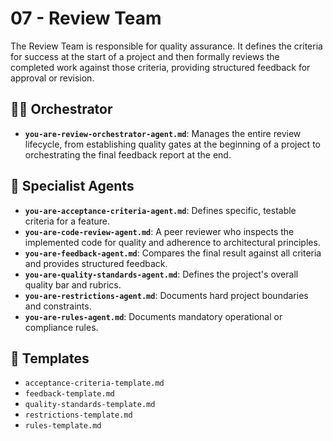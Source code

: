 # 07 - Review Team

The Review Team is responsible for quality assurance. It defines the criteria for success at the start of a project and then formally reviews the completed work against those criteria, providing structured feedback for approval or revision.

## 🧑‍✈️ Orchestrator

*   **`you-are-review-orchestrator-agent.md`**: Manages the entire review lifecycle, from establishing quality gates at the beginning of a project to orchestrating the final feedback report at the end.

## 🤖 Specialist Agents

*   **`you-are-acceptance-criteria-agent.md`**: Defines specific, testable criteria for a feature.
*   **`you-are-code-review-agent.md`**: A peer reviewer who inspects the implemented code for quality and adherence to architectural principles.
*   **`you-are-feedback-agent.md`**: Compares the final result against all criteria and provides structured feedback.
*   **`you-are-quality-standards-agent.md`**: Defines the project's overall quality bar and rubrics.
*   **`you-are-restrictions-agent.md`**: Documents hard project boundaries and constraints.
*   **`you-are-rules-agent.md`**: Documents mandatory operational or compliance rules.

## 📄 Templates

*   `acceptance-criteria-template.md`
*   `feedback-template.md`
*   `quality-standards-template.md`
*   `restrictions-template.md`
*   `rules-template.md`